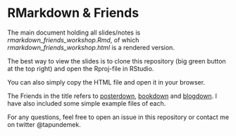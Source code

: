 # RMarkdown & Friends

The main document holding all slides/notes is *rmarkdown_friends_workshop.Rmd*, of which *rmarkdown_friends_workshop.html* is a rendered version.

The best way to view the slides is to clone this repository (big green button at the top right) and open the Rproj-file in RStudio.

You can also simply copy the HTML file and open it in your browser.

The Friends in the title refers to [posterdown](https://github.com/brentthorne/posterdown/wiki), [bookdown](bookdown.org/) and [blogdown](https://github.com/rstudio/blogdown).
I have also included some simple example files of each.

For any questions, feel free to open an issue in this repository or contact me on twitter @tapundemek.
